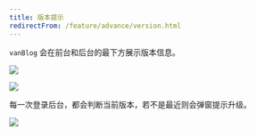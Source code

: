 ```yaml
---
title: 版本提示
redirectFrom: /feature/advance/version.html
---
```


`vanBlog` 会在前台和后台的最下方展示版本信息。

![](https://pic.mereith.com/img/720d4503f7ca23cfb035061d0927b088.clipboard-2022-08-16.png)

![](https://pic.mereith.com/img/0f97b214de4965f69db68b935d993f07.clipboard-2022-08-16.png)

每一次登录后台，都会判断当前版本，若不是最近则会弹窗提示升级。

![](https://www.mereith.com/static/img/cdc82953e9f11f7880922f99d8ac2a13.clipboard-2022-09-08.png)
